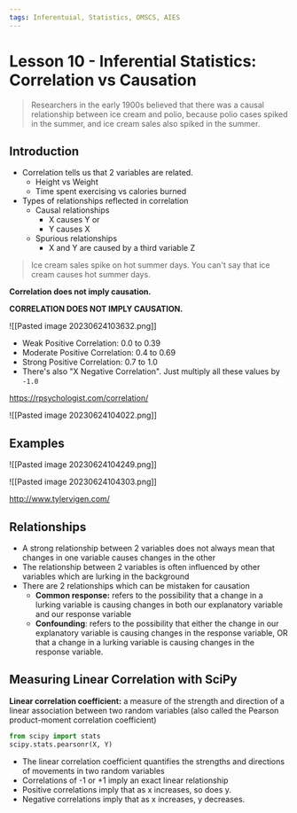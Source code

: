 ```yaml
---
tags: Inferentuial, Statistics, OMSCS, AIES
---
```

# Lesson 10 - Inferential Statistics: Correlation vs Causation

> Researchers in the early 1900s believed that there was a causal relationship between ice cream and polio, because polio cases spiked in the summer, and ice cream sales also spiked in the summer.

## Introduction
- Correlation tells us that 2 variables are related.
	- Height vs Weight
	- Time spent exercising vs calories burned
- Types of relationships reflected in correlation
	- Causal relationships
		- X causes Y or
		- Y causes X
	- Spurious relationships
		- X and Y are caused by a third variable Z

> Ice cream sales spike on hot summer days. You can't say that ice cream causes hot summer days.

**Correlation does not imply causation.**

**CORRELATION DOES NOT IMPLY CAUSATION.**

![[Pasted image 20230624103632.png]]

- Weak Positive Correlation: 0.0 to 0.39
- Moderate Positive Correlation: 0.4 to 0.69
- Strong Positive Correlation: 0.7 to 1.0
- There's also "X Negative Correlation". Just multiply all these values by `-1.0`

https://rpsychologist.com/correlation/

![[Pasted image 20230624104022.png]]

## Examples
![[Pasted image 20230624104249.png]]

![[Pasted image 20230624104303.png]]

http://www.tylervigen.com/

## Relationships
- A strong relationship between 2 variables does not always mean that changes in one variable causes changes in the other
- The relationship between 2 variables is often influenced by other variables which are lurking in the background
- There are 2 relationships which can be mistaken for causation
	- **Common response:** refers to the possibility that a change in a lurking variable is causing changes in both our explanatory variable and our response variable
	- **Confounding**: refers to the possibility that either the change in our explanatory variable is causing changes in the response variable, OR that a change in a lurking variable is causing changes in the response variable.

## Measuring Linear Correlation with SciPy
**Linear correlation coefficient:** a measure of the strength and direction of a linear association between two random variables (also called the Pearson product-moment correlation coefficient)

```python
from scipy import stats
scipy.stats.pearsonr(X, Y)
```

- The linear correlation coefficient quantifies the strengths and directions of movements in two random variables
- Correlations of -1 or +1 imply an exact linear relationship
- Positive correlations imply that as x increases, so does y.
- Negative correlations imply that as x increases, y decreases.
